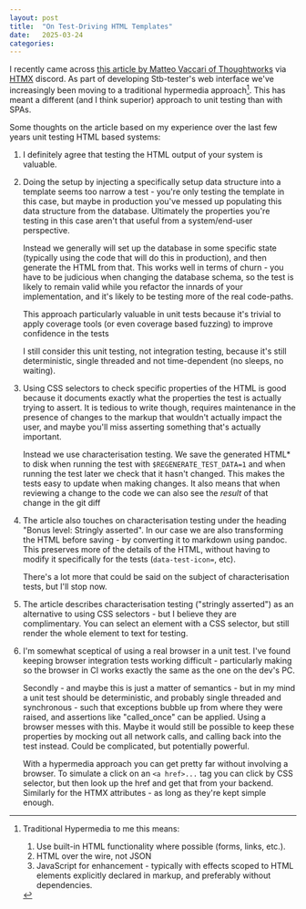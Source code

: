 ```yaml
---
layout: post
title:  "On Test-Driving HTML Templates"
date:   2025-03-24
categories:
---
```


I recently came across [this article by Matteo Vaccari of Thoughtworks](https://martinfowler.com/articles/tdd-html-templates.html) via [HTMX] discord.  As part of developing Stb-tester's web interface we've increasingly been moving to a traditional hypermedia approach[^1].  This has meant a different (and I think superior) approach to unit testing than with SPAs.

Some thoughts on the article based on my experience over the last few years unit testing HTML based systems:

1. I definitely agree that testing the HTML output of your system is valuable.

2. Doing the setup by injecting a specifically setup data structure into a template seems too narrow a test - you're only testing the template in this case, but maybe in production you've messed up populating this data structure from the database. Ultimately the properties you're testing in this case aren't that useful from a system/end-user perspective.

   Instead we generally will set up the database in some specific state (typically using the code that will do this in production), and then generate the HTML from that.  This works well in terms of churn - you have to be judicious when changing the database schema, so the test is likely to remain valid while you refactor the innards of your implementation, and it's likely to be testing more of the real code-paths.

   This approach particularly valuable in unit tests because it's trivial to apply coverage tools (or even coverage based fuzzing) to improve confidence in the tests

   I still consider this unit testing, not integration testing, because it's still deterministic, single threaded and not time-dependent (no sleeps, no waiting).

3. Using CSS selectors to check specific properties of the HTML is good because it documents exactly what the properties the test is actually trying to assert. It is tedious to write though, requires maintenance in the presence of changes to the markup that wouldn't actually impact the user, and maybe you'll miss asserting something that's actually important.

   Instead we use characterisation testing. We save the generated HTML* to disk when running the test with `$REGENERATE_TEST_DATA=1` and when running the test later we check that it hasn't changed. This makes the tests easy to update when making changes. It also means that when reviewing a change to the code we can also see the *result* of that change in the git diff

4. The article also touches on characterisation testing under the heading "Bonus level: Stringly asserted". In our case we are also transforming the HTML before saving - by converting it to markdown using pandoc. This preserves more of the details of the HTML, without having to modify it specifically for the tests (`data-test-icon=`, etc).

   There's a lot more that could be said on the subject of characterisation tests, but I'll stop now.

5. The article describes characterisation testing ("stringly asserted") as an alternative to using CSS selectors - but I believe they are complimentary.  You can select an element with a CSS selector, but still render the whole element to text for testing.

6. I'm somewhat sceptical of using a real browser in a unit test.  I've found keeping browser integration tests working difficult - particularly making so the browser in CI works exactly the same as the one on the dev's PC.

   Secondly - and maybe this is just a matter of semantics - but in my mind a unit test should be deterministic, and probably single threaded and synchronous - such that exceptions bubble up from where they were raised, and assertions like "called_once" can be applied.  Using a browser messes with this.  Maybe it would still be possible to keep these properties by mocking out all network calls, and calling back into the test instead.  Could be complicated, but potentially powerful.

   With a hypermedia approach you can get pretty far without involving a browser.  To simulate a click on an `<a href>...` tag you can click by CSS selector, but then look up the href and get that from your backend.  Similarly for the HTMX attributes - as long as they're kept simple enough.

[HTMX]: https://htmx.org/
[^1]: Traditional Hypermedia to me this means:
    1. Use built-in HTML functionality where possible (forms, links, etc.).
    2. HTML over the wire, not JSON
    3. JavaScript for enhancement - typically with effects scoped to HTML elements explicitly declared in markup, and preferably without dependencies.
